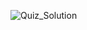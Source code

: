 ![Quiz_Solution](https://user-images.githubusercontent.com/53019228/86528471-c15aa780-bec5-11ea-888c-ab40140bac06.png)
